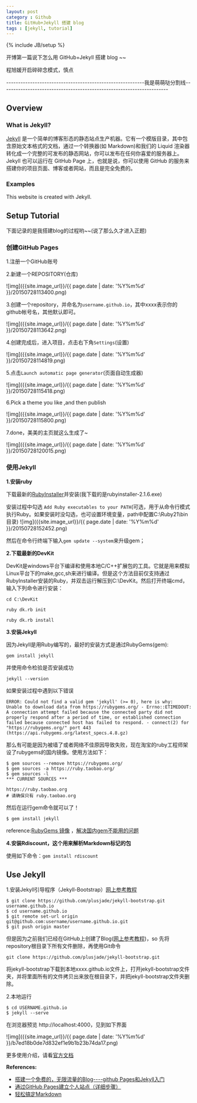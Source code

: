 ```yaml
---
layout: post
category : Github
title: GitHub+Jekyll 搭建 blog
tags : [jekyll, tutorial]
---
```

{% include JB/setup %}

开博第一篇说下怎么用 GitHub+Jekyll 搭建 blog ~~

程旭媛开启碎碎念模式，慎点

----------------------------------------------------------我是萌萌哒分割线----------------------------------------------------------------------

## Overview

### What is Jekyll?

[Jekyll](http://jekyllrb.com/) 是一个简单的博客形态的静态站点生产机器。它有一个模版目录，其中包含原始文本格式的文档，通过一个转换器(如 Markdown)和我们的 Liquid 渲染器转化成一个完整的可发布的静态网站，你可以发布在任何你喜爱的服务器上。Jekyll 也可以运行在 GitHub Page 上，也就是说，你可以使用 GitHub 的服务来搭建你的项目页面、博客或者网站，而且是完全免费的。

### Examples

This website is created with Jekyll.

## Setup Tutorial

下面记录的是我搭建blog的过程哟~~(说了那么久才进入正题)

### 创建GitHub Pages

1.注册一个GitHub账号

2.新建一个REPOSITORY(仓库)

![img]({{site.image_url}}/{{ page.date | date: '%Y%m%d' }}/20150728113400.png)

3.创建一个repository，并命名为`username.github.io`，其中xxxx表示你的github帐号名，其他默认即可。

![img]({{site.image_url}}/{{ page.date | date: '%Y%m%d' }}/20150728113642.png)

4.创建完成后，进入项目，点击右下角`Settings`(设置)

![img]({{site.image_url}}/{{ page.date | date: '%Y%m%d' }}/20150728114819.png)

5.点击`Launch automatic page generator`(页面自动生成器)

![img]({{site.image_url}}/{{ page.date | date: '%Y%m%d' }}/20150728115418.png)

6.Pick a theme you like ,and then publish

![img]({{site.image_url}}/{{ page.date | date: '%Y%m%d' }}/20150728115800.png)

7.done，美美的主页就这么生成了~

![img]({{site.image_url}}/{{ page.date | date: '%Y%m%d' }}/20150728120015.png)


### 使用Jekyll

**1.安装ruby**

下载最新的[RubyInstaller](http://rubyinstaller.org/downloads)并安装(我下载的是rubyinstaller-2.1.6.exe)

安装过程中勾选 `Add Ruby executables to your PATH`(可选，用于从命令行模式执行Ruby。如果安装时没勾选，也可设置环境变量，path中配置C:\Ruby21\bin目录)
![img]({{site.image_url}}/{{ page.date | date: '%Y%m%d' }}/20150728152452.png)

然后在命令行终端下输入`gem update --system`来升级gem；

**2.下载最新的DevKit**

DevKit是windows平台下编译和使用本地C/C++扩展包的工具。它就是用来模拟Linux平台下的make,gcc,sh来进行编译。但是这个方法目前仅支持通过RubyInstaller安装的Ruby，并双击运行解压到C:\DevKit。然后打开终端cmd，输入下列命令进行安装：

    cd C:\DevKit

    ruby dk.rb init

    ruby dk.rb install

**3.安装Jekyll**

因为Jekyll是用Ruby编写的，最好的安装方式是通过RubyGems(gem):

`gem install jekyll`

并使用命令检验是否安装成功 

`jekyll --version`

如果安装过程中遇到以下错误

    ERROR: Could not find a valid gem 'jekyll' (>= 0), here is why:
    Unable to download data from https://rubygems.org/ - Errno::ETIMEDOUT:
    A connection attempt failed because the connected party did not properly respond after a period of time, or established connection failed because connected host has failed to respond. - connect(2) for "https://rubygems.org/" port 443 (https://api.rubygems.org/latest_specs.4.8.gz) 

那么有可能是因为被墙了或者网络不佳原因导致失败，现在淘宝的ruby工程师架设了rubygems的国内镜像。使用方法如下：

    $ gem sources --remove https://rubygems.org/
    $ gem sources -a https://ruby.taobao.org/
    $ gem sources -l
    *** CURRENT SOURCES ***

    https://ruby.taobao.org
    # 请确保只有 ruby.taobao.org
    
然后在运行gem命令就可以了！

    $ gem install jekyll

reference:[RubyGems 镜像](https://ruby.taobao.org/)
，[解决国内gem不能用的问题](http://www.haorooms.com/post/gem_not_use)

**4.安装Rdiscount，这个用来解析Markdown标记的包**

使用如下命令：`gem install rdiscount`

## Use Jekyll

1.安装Jekyll引导程序（Jekyll-Bootstrap）[网上参考教程](http://www.mceiba.com/develop/jekyll-introduction.html)

    $ git clone https://github.com/plusjade/jekyll-bootstrap.git username.github.io
    $ cd username.github.io
    $ git remote set-url origin git@github.com:username/username.github.io.git
    $ git push origin master

但是因为之前我们已经在GitHub上创建了Blog([网上参考教程](http://pigerla.com/learn-note/2013-06-12/create-a-blog-with-jekyll-bootstrap/))，so
先将repository根目录下所有文件删除，再使用Git命令

`git clone https://github.com/plusjade/jekyll-bootstrap.git`

将jekyll-bootstrap下载到本地xxxx.github.io文件上，打开jekyll-bootstrap文件夹，并将里面所有的文件拷贝出来放在根目录下，并把jekyll-bootstrap文件夹删除。



2.本地运行

    $ cd USERNAME.github.io
    $ jekyll --serve

在浏览器预览 http://localhost:4000，见到如下界面

![img]({{site.image_url}}/{{ page.date | date: '%Y%m%d' }}/b7ed18b0de7d832ef1e9b1b23b74da17.png)


更多使用介绍，请看[官方文档](http://jekyllbootstrap.com/usage/jekyll-quick-start.html)

**References:**

- [搭建一个免费的，无限流量的Blog----github Pages和Jekyll入门](http://www.ruanyifeng.com/blog/2012/08/blogging_with_jekyll.html)
- [通过GitHub Pages建立个人站点（详细步骤）](http://www.cnblogs.com/purediy/archive/2013/03/07/2948892.html)
- [轻松搞定Markdown](http://zipperary.com/2013/08/31/easy-markdown/)

